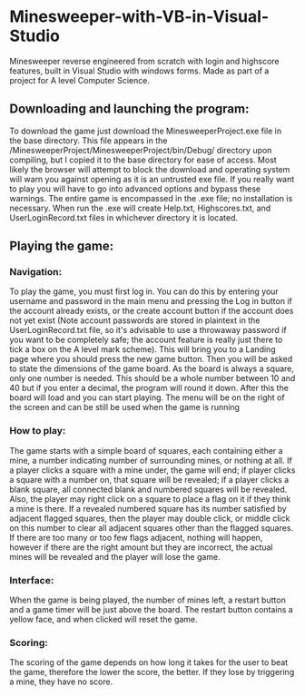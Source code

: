 # Minesweeper-with-VB-in-Visual-Studio
Minesweeper reverse engineered from scratch with login and highscore features, built in Visual Studio with windows forms. Made as part of a project for A level Computer Science.
## Downloading and launching the program:
To download the game just download the MinesweeperProject.exe file in the base directory. This file appears in the /MinesweeperProject/MinesweeperProject/bin/Debug/ directory upon compiling, but I copied it to the base directory for ease of access.
Most likely the browser will attempt to block the download and operating system will warn you against opening as it is an untrusted exe file. If you really want to play you will have to go into advanced options and bypass these warnings.
The entire game is encompassed in the .exe file; no installation is necessary. When run the .exe will create Help.txt, Highscores.txt, and UserLoginRecord.txt files in whichever directory it is located.
## Playing the game:
### Navigation:

To play the game, you must first log in. You can do this by entering your username and password in the main menu and pressing the Log in button
if the account already exists, or the create account button if the account does not yet exist (Note account passwords are stored in plaintext in the UserLoginRecord.txt file, so it's advisable to use a throwaway password if you want to be completely safe; the account feature is really just there to tick a box on the A level mark scheme).
This will bring you to a Landing page where you should press the new game button.
Then you will be asked to state the dimensions of the game board. As the board is always a square, only one number is needed.
This should be a whole number between 10 and 40 but if you enter a decimal, the program will round it down.
After this the board will load and you can start playing.
The menu will be on the right of the screen and can be still be used when the game is running

### How to play:

The game starts with a simple board of squares, each containing either a mine,
 a number indicating number of surrounding mines, or nothing at all.
If a player clicks a square with a mine under, the game will end; if player clicks a square with a number on, that square will be revealed;
 if a player clicks a blank square, all connected blank and numbered squares will be revealed.
Also, the player may right click on a square to place a flag on it if they think a mine is there.
If a revealed numbered square has its number satisfied by adjacent flagged squares, 
 then the player may double click, or middle click on this number to clear all adjacent squares other than the flagged squares.
If there are too many or too few flags adjacent, nothing will happen, however if there are the right amount but they are incorrect,
 the actual mines will be revealed and the player will lose the game.

### Interface: 

When the game is being played, the number of mines left, a restart button and a game timer will be just above the board.
The restart button contains a yellow face, and when clicked will reset the game.

### Scoring:

The scoring of the game depends on how long it takes for the user to beat the game, therefore the lower the score, the better.
If they lose by triggering a mine, they have no score.
